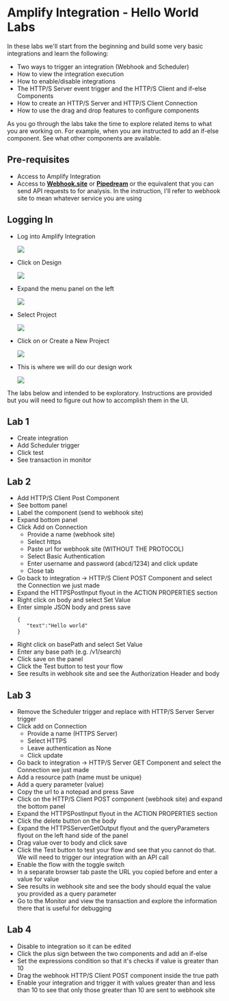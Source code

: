 # Amplify Integration - Hello World Labs

In these labs we'll start from the beginning and build some very basic integrations and learn the following:

* Two ways to trigger an integration (Webhook and Scheduler)
* How to view the integration execution
* How to enable/disable integrations
* The HTTP/S Server event trigger and the HTTP/S Client and if-else Components
* How to create an HTTP/S Server and HTTP/S Client Connection
* How to use the drag and drop features to configure components

As you go through the labs take the time to explore related items to what you are working on. For example, when you are instructed to add an if-else component. See what other components are available.

## Pre-requisites

* Access to Amplify Integration
* Access to [**Webhook.site**](https://webhook.site/) or [**Pipedream**](https://pipedream.com/) or the equivalent that you can send API requests to for analysis. In the instruction, I'll refer to webhook site to mean whatever service you are using

## Logging In

* Log into Amplify Integration

  ![](https://i.imgur.com/c1YDoRN.png)

* Click on Design

  ![](https://i.imgur.com/f10C0Yq.png)

* Expand the menu panel on the left

  ![](https://i.imgur.com/JMs42Vy.png)

* Select Project

  ![](https://i.imgur.com/op9yJSN.png)

* Click on or Create a New Project

  ![](https://i.imgur.com/0MuAQyO.png)

* This is where we will do our design work

  ![](https://i.imgur.com/8ALzzUB.png)

The labs below and intended to be exploratory. Instructions are provided but you will need to figure out how to accomplish them in the UI.

## Lab 1

* Create integration
* Add Scheduler trigger
* Click test
* See transaction in monitor

## Lab 2

* Add HTTP/S Client Post Component
* See bottom panel
* Label the component (send to webhook site)
* Expand bottom panel
* Click Add on Connection
  * Provide a name (webhook site)
  * Select https
  * Paste url for webhook site (WITHOUT THE PROTOCOL)
  * Select Basic Authentication
  * Enter username and password (abcd/1234) and click update
  * Close tab
* Go back to integration -> HTTP/S Client POST Component and select the Connection we just made
* Expand the HTTPSPostInput flyout in the ACTION PROPERTIES section
* Right click on body and select Set Value
* Enter simple JSON body and press save
  ```
  {
  ‌   "text":"Hello world"
  ‌}
  ```
* Right click on basePath and select Set Value
* Enter any base path (e.g. /v1/search)
* Click save on the panel
* Click the Test button to test your flow
* See results in webhook site and see the Authorization Header and body

## Lab 3

* Remove the Scheduler trigger and replace with HTTP/S Server Server trigger
* Click add on Connection
  * Provide a name (HTTPS Server)
  * Select HTTPS
  * Leave authentication as None
  * Click update
* Go back to integration -> HTTP/S Server GET Component and select the Connection we just made
* Add a resource path (name must be unique)
* Add a query parameter (value)
* Copy the url to a notepad and press Save
* Click on the HTTP/S Client POST component (webhook site) and expand the bottom panel
* Expand the HTTPSPostInput flyout in the ACTION PROPERTIES section
* Click the delete button on the body
* Expand the HTTPSServerGetOutput flyout and the queryParameters flyout on the left hand side of the panel
* Drag value over to body and click save
* Click the Test button to test your flow and see that you cannot do that. We will need to trigger our integration with an API call
* Enable the flow with the toggle switch
* In a separate browser tab paste the URL you copied before and enter a value for value
* See results in webhook site and see the body should equal the value you provided as a query parameter
* Go to the Monitor and view the transaction and explore the information there that is useful for debugging

## Lab 4

* Disable to integration so it can be edited
* Click the plus sign between the two components and add an if-else
* Set the expressions condition so that it's checks if value is greater than 10
* Drag the webhook HTTP/S Client POST component inside the true path
* Enable your integration and trigger it with values greater than and less than 10 to see that only those greater than 10 are sent to webhook site
